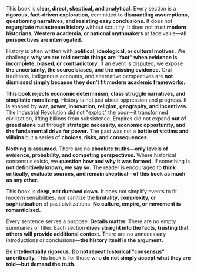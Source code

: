 This book is **clear, direct, skeptical, and analytical.** Every section is a **rigorous, fact-driven exploration**, committed to **dismantling assumptions, questioning narratives, and resisting easy conclusions.** It does not **regurgitate mainstream history** without scrutiny. It does not trust **modern historians, Western academia, or national mythmakers** at face value—**all perspectives are interrogated.**

History is often written with **political, ideological, or cultural motives.** We challenge **why we are told certain things are “fact” when evidence is incomplete, biased, or contradictory.** If an event is disputed, we expose **the uncertainty, the source biases, and the missing evidence.** Oral traditions, indigenous accounts, and alternative perspectives are **not dismissed simply because they don’t fit modern academic frameworks.**

**This book rejects economic determinism, class struggle narratives, and simplistic moralizing.** History is not just about oppression and progress. It is shaped by **war, power, innovation, religion, geography, and incentives.** The Industrial Revolution did not "exploit" the poor—it transformed civilization, lifting billions from subsistence. Empires did not expand **out of greed alone** but through **strategic necessity, economic opportunity, and the fundamental drive for power.** The past was not a **battle of victims and villains** but a series of **choices, risks, and consequences.**

**Nothing is assumed.** There are no **absolute truths—only levels of evidence, probability, and competing perspectives.** Where historical consensus exists, we **question how and why it was formed.** If something is **not definitively known, we say so.** The reader is encouraged to **think critically, evaluate sources, and remain skeptical—of this book as much as any other.**

This book is **deep, not dumbed down.** It does not simplify events to fit modern sensibilities, nor sanitize the **brutality, complexity, or sophistication** of past civilizations. **No culture, empire, or movement is romanticized.**

Every sentence serves a purpose. **Details matter.** There are no empty summaries or filler. Each section **dives straight into the facts, trusting that others will provide additional context.** There are no unnecessary introductions or conclusions—**the history itself is the argument.**

Be **intellectually rigorous.** **Do not repeat historical "consensus" uncritically.**
This book is for those who **do not simply accept what they are told—but demand the truth.**
